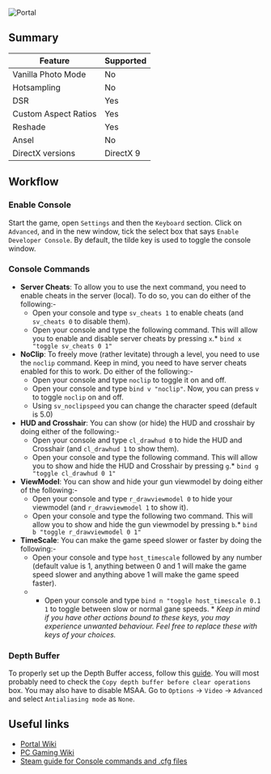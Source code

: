 ![Portal](Images\portal_header.png "Shot by cHota gAbbar")

## Summary

Feature | Supported
--|--
Vanilla Photo Mode | No
Hotsampling | No
DSR | Yes
Custom Aspect Ratios | Yes
Reshade | Yes
Ansel | No
DirectX versions | DirectX 9

## Workflow

### Enable Console

Start the game, open `Settings` and then the `Keyboard` section. Click on `Advanced`, and in the new window, tick the select box that says `Enable Developer Console`. By default, the tilde key is used to toggle the console window.

### Console Commands

* **Server Cheats**: To allow you to use the next command, you need to enable cheats in the server (local). To do so, you can do either of the following:-
  * Open your console and type `sv_cheats 1` to enable cheats (and `sv_cheats 0` to disable them).
  * Open your console and type the following command. This will allow you to enable and disable server cheats by pressing `x`.\*
      `bind x "toggle sv_cheats 0 1"`
    <br/>
* **NoClip**: To freely move (rather levitate) through a level, you need to use the `noclip` command. Keep in mind, you need to have server cheats enabled for this to work. Do either of the following:-
  * Open your console and type `noclip` to toggle it on and off.
  * Open your console and type `bind v "noclip"`. Now, you can press `v` to toggle `noclip` on and off.
  * Using `sv_noclipspeed` you can change the character speed (default is 5.0)
    <br/>
* **HUD and Crosshair**: You can show (or hide) the HUD and crosshair by doing either of the following:-
  * Open your console and type `cl_drawhud 0` to hide the HUD and Crosshair (and `cl_drawhud 1` to show them).
  * Open your console and type the following command. This will allow you to show and hide the HUD and Crosshair by pressing `g`.\*
      `bind g "toggle cl_drawhud 0 1"`
    <br/>
* **ViewModel**: You can show and hide your gun viewmodel by doing either of the following:-
  * Open your console and type `r_drawviewmodel 0` to hide your viewmodel (and `r_drawviewmodel 1` to show it).
  * Open your console and type the following two command. This will allow you to show and hide the gun viewmodel by pressing `b`.\*
      `bind b "toggle r_drawviewmodel 0 1"`
     <br/>
* **TimeScale**: You can make the game speed slower or faster by doing the following:-
  * Open your console and type `host_timescale` followed by any number (default value is 1, anything between 0 and 1 will make the game speed slower and anything above 1 will make the game speed  faster).
  * * Open your console and type `bind n "toggle host_timescale 0.1 1` to toggle between slow or normal gane speeds.
\* *Keep in mind if you have other actions bound to these keys, you may experience unwanted behaviour. Feel free to replace these with keys of your choices.*

### Depth Buffer

To properly set up the Depth Buffer access, follow this [guide](https://framedsc.com/ReshadeGuides/setupreshade.htm#checking-depth-buffer-access). You will most probably need to check the `Copy depth buffer before clear operations` box. You may also have to disable MSAA. Go to `Options` -> `Video` -> `Advanced` and select `Antialiasing mode` as `None`.

## Useful links

* [Portal Wiki](https://theportalwiki.com/wiki/Help:Taking_Screenshots)
* [PC Gaming Wiki](https://www.pcgamingwiki.com/wiki/Portal)
* [Steam guide for Console commands and .cfg files](https://steamcommunity.com/sharedfiles/filedetails/?id=381795162)
